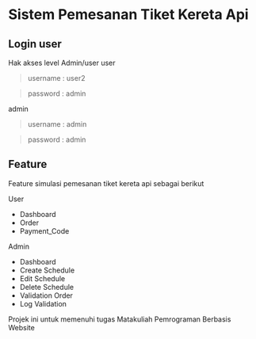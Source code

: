 # Sistem Pemesanan Tiket Kereta Api

## Login user
Hak akses level Admin/user
user
> username : user2

> password : admin

admin
> username : admin

> password : admin


## Feature
Feature simulasi pemesanan tiket kereta api sebagai berikut

User
* Dashboard
* Order
* Payment_Code

Admin
* Dashboard
* Create Schedule
* Edit Schedule
* Delete Schedule
* Validation Order
* Log Validation

Projek ini untuk memenuhi tugas Matakuliah Pemrograman Berbasis Website